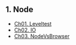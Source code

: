 ## 1. Node
  - [Ch01. Leveltest](./ch01-leveltest#Leveltest)  
  - [Ch02. IO](./ch02-IO#IO)  
  - [Ch03. NodeVsBrowser](./ch03-NodeVsBrowser#NodeVsBrowser)  